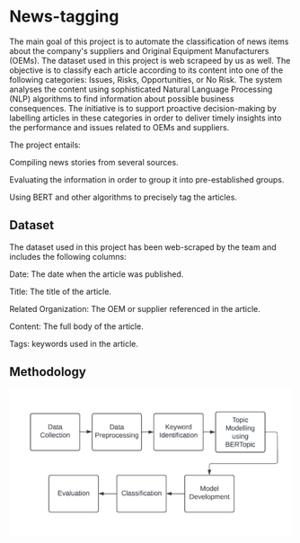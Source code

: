 # News-tagging
The main goal of this project is to automate the classification of news items about the company's suppliers and Original Equipment Manufacturers (OEMs). The dataset used in this project is web scrapeed by us as well. The objective is to classify each article according to its content into one of the following categories: Issues, Risks, Opportunities, or No Risk. The system analyses the content using sophisticated Natural Language Processing (NLP) algorithms to find information about possible business consequences. The initiative is to support proactive decision-making by labelling articles in these categories in order to deliver timely insights into the performance and issues related to OEMs and suppliers.

The project entails:

Compiling news stories from several sources.

Evaluating the information in order to group it into pre-established groups.

Using BERT and other algorithms to precisely tag the articles.


## Dataset
The dataset used in this project has been web-scraped by the team and includes the following columns:

Date: The date when the article was published.


Title: The title of the article.


Related Organization: The OEM or supplier referenced in the article.


Content: The full body of the article.


Tags: keywords used in the article.


## Methodology
![Methodology](https://github.com/Hemakshi011/News-tagging/blob/main/Screenshot%202024-09-07%20220225.png)





